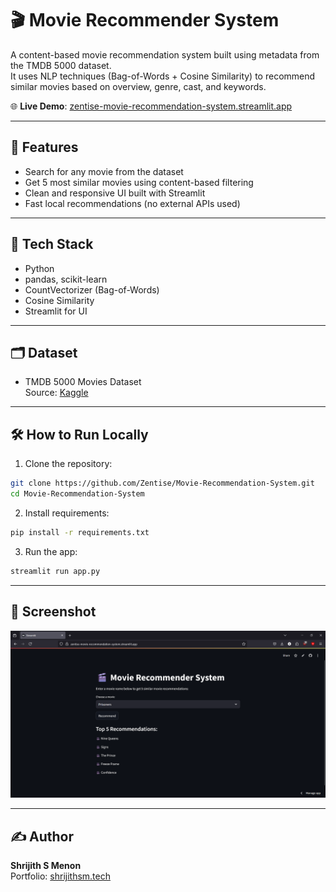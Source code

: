 
# 🎬 Movie Recommender System

A content-based movie recommendation system built using metadata from the TMDB 5000 dataset.  
It uses NLP techniques (Bag-of-Words + Cosine Similarity) to recommend similar movies based on overview, genre, cast, and keywords.

🌐 **Live Demo**: [zentise-movie-recommendation-system.streamlit.app](https://zentise-movie-recommendation-system.streamlit.app/)

---

## 🚀 Features

- Search for any movie from the dataset
- Get 5 most similar movies using content-based filtering
- Clean and responsive UI built with Streamlit
- Fast local recommendations (no external APIs used)

---

## 🧠 Tech Stack

- Python 
- pandas, scikit-learn
- CountVectorizer (Bag-of-Words)
- Cosine Similarity
- Streamlit for UI

---

## 🗂 Dataset

- TMDB 5000 Movies Dataset  
  Source: [Kaggle](https://www.kaggle.com/datasets/tmdb/tmdb-movie-metadata)

---

## 🛠 How to Run Locally

1. Clone the repository:
```bash
git clone https://github.com/Zentise/Movie-Recommendation-System.git
cd Movie-Recommendation-System
```

2. Install requirements:
```bash
pip install -r requirements.txt
```

3. Run the app:
```bash
streamlit run app.py
```

---

## 📸 Screenshot

![Movie Recommender Screenshot](image.png)

---

## ✍️ Author

**Shrijith S Menon**  
Portfolio: [shrijithsm.tech](https://shrijithsm.tech)